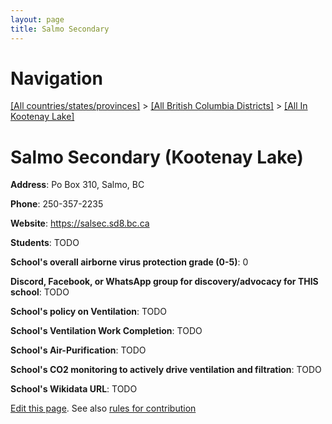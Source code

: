 ```yaml
---
layout: page
title: Salmo Secondary
---
```

# Navigation

[[All countries/states/provinces]](../../..) > [[All British Columbia Districts]](../..) > [[All In Kootenay Lake]](..)

# Salmo Secondary (Kootenay Lake)

**Address**: Po Box 310, Salmo, BC

**Phone**: 250-357-2235

**Website**: <https://salsec.sd8.bc.ca>

**Students**: TODO

**School's overall airborne virus protection grade (0-5)**: 0

**Discord, Facebook, or WhatsApp group for discovery/advocacy for THIS school**: TODO

**School's policy on Ventilation**: TODO

**School's Ventilation Work Completion**: TODO

**School's Air-Purification**: TODO

**School's CO2 monitoring to actively drive ventilation and filtration**: TODO

**School's Wikidata URL**: TODO


[Edit this page](https://github.com/ventilate-schools/BC/edit/main/./Kootenay_Lake/Salmo_Secondary.md). See also [rules for contribution](../../../contribution-rules/)